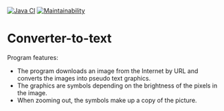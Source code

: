 [![Java CI](https://github.com/opifexM/Converter-to-text/actions/workflows/main.yml/badge.svg)](https://github.com/opifexM/Converter-to-text/actions/workflows/main.yml)
[![Maintainability](https://api.codeclimate.com/v1/badges/c557c5b87396d7446368/maintainability)](https://codeclimate.com/github/opifexM/Converter-to-text/maintainability)

# Converter-to-text

Program features:
- The program downloads an image from the Internet by URL and converts the images into pseudo text graphics. 
- The graphics are symbols depending on the brightness of the pixels in the image. 
- When zooming out, the symbols make up a copy of the picture.
